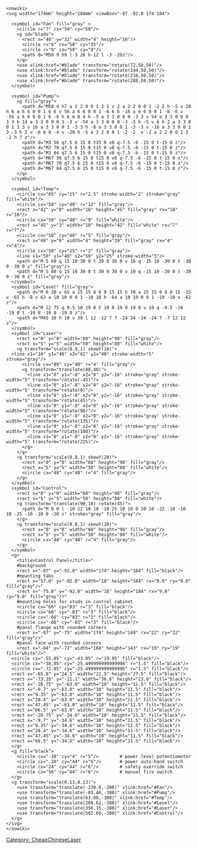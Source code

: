     <nowiki>
    <svg width="174mm" height="184mm" viewBox="-87 -92.0 174 184">

      <symbol id="Fan" fill="gray" >
        <circle r="7" cx="50" cy="50"/>
        <g id="blade">
          <rect x="48" y="32" width="4" height="16"/>
          <circle r="6" cx="50" cy="35"/>
          <circle r="9" cx="50" cy="9"/>
          <path d="M50 9 h9 l-3 26 h-12 l -3 -26z"/>
        </g>
        <use xlink:href="#blade" transform="rotate(72,50,50)"/>
        <use xlink:href="#blade" transform="rotate(144,50,50)"/>
        <use xlink:href="#blade" transform="rotate(216,50,50)"/>
        <use xlink:href="#blade" transform="rotate(288,50,50)"/>
      </symbol>

      <symbol id="Pump">
        <g fill="gray">
          <path d="M50 4 h7 a 2 2 0 0 1 2 2 v 2 a 2 2 0 0 1 -2 2 h -5 v 20 h 6 a 6 6 0 0 1 6 6 v 56 a 6 6 0 0 1 -6 6 h -16 a 6 6 0 0 1 -6 -6 v -56 a 6 6 0 0 1 6 -6 h 6 m 0 4 h -5 a 3 3 0 0 0 -3 3 v 54 a 3 3 0 0 0 3 3 h 14 a 3 3 0 0 0 3 -3 v -54 a 3 3 0 0 0 -3 -3 h -5 v 6 h 2 a 3 3 0 0 1 3 3 v 16 a 3 3 0 0 1 -3 3 h -8 a 3 3 0 0 1 -3 -3 v -16 a 3 3 0 0 1 3 -3 h 2 v -6 m 0 -4 v -20 h -5 a 2 2 0 0 1 -2 -2  v -2 a 2 2 0 0 1 2 -2 h 7 z"/>
          <path d="M3 56 q7.5 6 15 0 t15 0 v8 q-7.5 -6 -15 0 t-15 0 z"/>
          <path d="M3 70 q7.5 6 15 0 t15 0 v8 q-7.5 -6 -15 0 t-15 0 z"/>
          <path d="M3 84 q7.5 6 15 0 t15 0 v8 q-7.5 -6 -15 0 t-15 0 z"/>
          <path d="M67 56 q7.5 6 15 0 t15 0 v8 q-7.5 -6 -15 0 t-15 0 z"/>
          <path d="M67 70 q7.5 6 15 0 t15 0 v8 q-7.5 -6 -15 0 t-15 0 z"/>
          <path d="M67 84 q7.5 6 15 0 t15 0 v8 q-7.5 -6 -15 0 t-15 0 z"/>
        </g>
      </symbol>

      <symbol id="Temp">
        <circle cx="65" cy="15" r="2.5" stroke-width="2" stroke="gray" fill="white"/>
        <circle cx="50" cy="40" r="12" fill="gray"/>
        <rect x="42" y="0" width="16" height="45" fill="gray" rx="10" r="10"/>
        <circle cx="50" cy="40" r="9" fill="white"/>
        <rect x="45" y="3" width="10" height="42" fill="white" rx="7" r="7"/>
        <circle cx="50" cy="40" r="5" fill="gray"/>
        <rect x="48" y="6" width="4" height="39" fill="gray" rx="4" r="4"/>
        <circle cx="50" cy="25" r="2" fill="gray"/>
        <line x1="50" y1="40" x2="50" y2="25" stroke-width="5"/>
        <path d="M 5 60 q 15 10 30 0 t 30 0 30 0 v 10 q -15 10 -30 0 t -30 0 -30 0 z" fill="gray"/>
        <path d="M 5 80 q 15 10 30 0 t 30 0 30 0 v 10 q -15 10 -30 0 t -30 0 -30 0 z" fill="gray"/>
      </symbol>
      <symbol id="Level" fill="gray">
        <path d="M 0 20 v 65 a 15 15 0 0 0 15 15 h 70 a 15 15 0 0 0 15 -15 v -65 h -8 v 62 a 10 10 0 0 1 -10 10 h -64 a 10 10 0 0 1 -10 -10 v -62 z"/>
        <path d="M 12 75 q 9.5 10 19 0 t 19 0 19 0 19 0 v 10 q -9.5 -10 -19 0 t -19 0 -19 0 -19 0 z"/>
        <path d="M45 10 h 10 v 39 l 12 -12 7 7 -24 24 -24 -24 7 -7 12 12 z"/>
      </symbol>
      <symbol id="Laser">
        <rect x="0" y="0" width="60" height="90" fill="gray"/>
        <rect x="5" y="5" width="50" height="80" fill="white"/>
        <g transform="scale(0.9,1) skewY(10)">
      <line x1="10" y1="40" x2="82" y2="40" stroke-width="5" stroke="gray"/>
          <circle cx="88" cy="40" r="4" fill="gray"/>
          <g transform="translate(88,40)">
            <line x1="0" y1="-8" x2="0" y2="-16" stroke="gray" stroke-width="5" transform="rotate(-45)"/>
            <line x1="0" y1="-8" x2="0" y2="-16" stroke="gray" stroke-width="5" transform="rotate(0)"/>
            <line x1="0" y1="-8" x2="0" y2="-16" stroke="gray" stroke-width="5" transform="rotate(45)"/>
            <line x1="0" y1="-8" x2="0" y2="-16" stroke="gray" stroke-width="5" transform="rotate(90)"/>
            <line x1="0" y1="-8" x2="0" y2="-16" stroke="gray" stroke-width="5" transform="rotate(135)"/>
            <line x1="0" y1="-8" x2="0" y2="-16" stroke="gray" stroke-width="5" transform="rotate(180)"/>
            <line x1="0" y1="-8" x2="0" y2="-16" stroke="gray" stroke-width="5" transform="rotate(225)"/>
          </g>
        </g>
        <g transform="scale(0.8,1) skewY(20)">
          <rect x="0" y="0" width="60" height="90" fill="gray"/>
          <rect x="5" y="5" width="50" height="80" fill="white"/>
          <circle cx="48" cy="48" r="4" fill="gray"/>
        </g>
      </symbol>
      <symbol id="Control">
        <rect x="0" y="0" width="60" height="90" fill="gray"/>
        <rect x="5" y="5" width="50" height="80" fill="white"/>
        <g transform="translate(90,10) rotate(45)">
          <path d="M 0 0 l -10 22 10 10 -10 25 10 10 0 20 10 -22 -10 -10 10 -25 -10 -10 0 -20 z" stroke="gray" fill="gray"/>
        </g>
        <g transform="scale(0.8,1) skewY(20)">
          <rect x="0" y="0" width="60" height="90" fill="gray"/>
          <rect x="5" y="5" width="50" height="80" fill="white"/>
          <circle cx="48" cy="48" r="4" fill="gray"/>
        </g>
      </symbol>
      <g>
        <title>Control Panel</title>"
        #background
        <rect x="-87" y="-92.0" width="174" height="184" fill="black"/>
        #mounting tabs
        <rect x="57.0" y="-92.0" width="18" height="184" rx="9.0" ry="9.0" fill="gray"/>"
        <rect x="-75.0" y="-92.0" width="18" height="184" rx="9.0" ry="9.0" fill="gray"/>"
        #mounting holes for studs in control cabinet
        <circle cx="66" cy="83" r="3" fill="black"/>
        <circle cx="66" cy="-83" r="3" fill="black"/>
        <circle cx="-66" cy="83" r="3" fill="black"/>
        <circle cx="-66" cy="-83" r="3" fill="black"/>
        #panal flange with rounded corners
        <rect x="-87" y="-75" width="174" height="149" rx="22" ry="22" fill="gray"/>"
        #panal face with rounded corners
        <rect x="-84" y="-72" width="168" height="143" rx="19" ry="19" fill="white"/>"
      <circle cx="-55.05" cy="-43.05" r="19.95" fill="black"/>
      <circle cx="-38.05" cy="-25.499999999999996" r="1.5" fill="black"/>
      <circle cx="-72.05" cy="-25.499999999999996" r="1.5" fill="black"/>
      <rect x="-65.8" y="24.5" width="21.5" height="27.5" fill="black"/>
      <rect x="-73.35" y="-11.1" width="36.6" height="23.6" fill="black"/>
      <rect x="-28.75" y="-63.0" width="10" height="11.5" fill="black"/>
      <rect x="-9.7" y="-63.0" width="10" height="11.5" fill="black"/>
      <rect x="9.35" y="-63.0" width="10" height="11.5" fill="black"/>
      <rect x="28.4" y="-63.0" width="10" height="11.5" fill="black"/>
      <rect x="47.45" y="-63.0" width="10" height="11.5" fill="black"/>
      <rect x="66.5" y="-63.0" width="10" height="11.5" fill="black"/>
      <rect x="-28.75" y="-34.6" width="10" height="11.5" fill="black"/>
      <rect x="-9.7" y="-34.6" width="10" height="11.5" fill="black"/>
      <rect x="9.35" y="-34.6" width="10" height="11.5" fill="black"/>
      <rect x="28.4" y="-34.6" width="10" height="11.5" fill="black"/>
      <rect x="47.45" y="-34.6" width="10" height="11.5" fill="black"/>
      <rect x="66.5" y="-34.6" width="10" height="11.5" fill="black"/>
      </g>
      <g fill="black">
        <circle cx="-10" cy="4" r="5"/>        # power level potentiometer
        <circle cx="-10" cy="44" r="6"/>       # power auto-hand switch
        <circle cx="24" cy="44" r="6"/>        # safety override switch
        <circle cx="56" cy="44" r="6"/>        # manual fire switch
      </g>
      <g transform="scale(0.13,0.13)">
        <use transform="translate(-230.0,-380)" xlink:href="#Fan"/>
        <use transform="translate(-83.46,-380)" xlink:href="#Pump"/>
        <use transform="translate(63.08,-380)" xlink:href="#Temp"/>
        <use transform="translate(209.62,-380)" xlink:href="#Level"/>
        <use transform="translate(356.15,-380)" xlink:href="#Laser"/>
        <use transform="translate(502.69,-380)" xlink:href="#Control"/>
      </g>
    </svg>
    </nowiki>

[Category: CheapChineseLaser](Category:_CheapChineseLaser "wikilink")